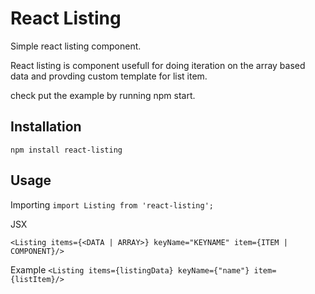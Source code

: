 # React Listing
Simple react listing component.

React listing is component usefull for doing iteration on the array based data and provding custom template for list item. 

check put the example by running npm start. 

## Installation

`npm install react-listing`

## Usage 

Importing
`
 import Listing from 'react-listing';
`

JSX 

`
  <Listing items={<DATA | ARRAY>} keyName="KEYNAME" item={ITEM | COMPONENT}/>
`

Example 
`
  <Listing items={listingData} keyName={"name"} item={listItem}/>
`
